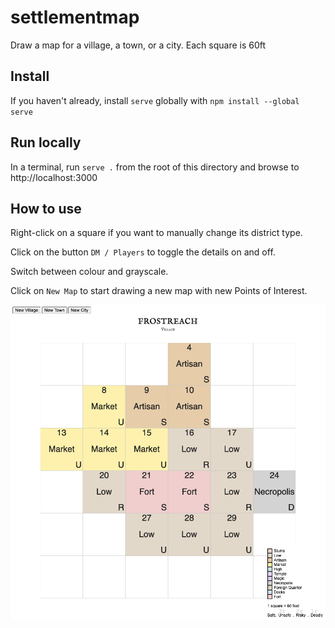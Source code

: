 # settlementmap
Draw a map for a village, a town, or a city. Each square is 60ft

## Install
If you haven't already, install `serve` globally with `npm install --global serve`

## Run locally
In a terminal, run `serve .` from the root of this directory and browse to http://localhost:3000

## How to use
Right-click on a square if you want to manually change its district type.

Click on the button `DM / Players` to toggle the details on and off.

Switch between colour and grayscale.

Click on `New Map` to start drawing a new map with new Points of Interest.

![Sample map](screenshot.png)